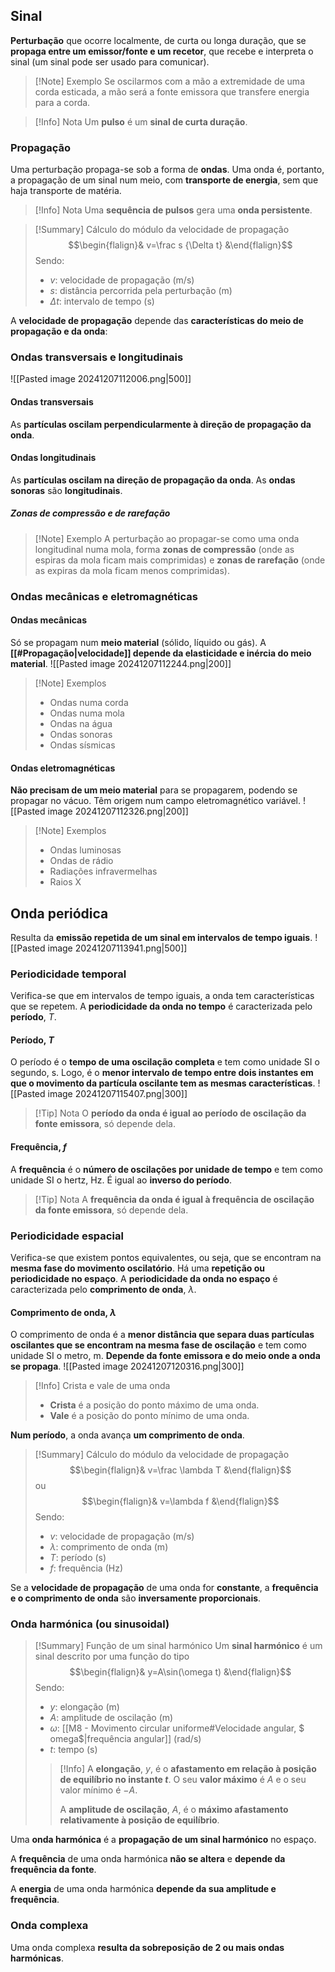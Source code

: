 ## Sinal
**Perturbação** que ocorre localmente, de curta ou longa duração, que se **propaga entre um emissor/fonte e um recetor**, que recebe e interpreta o sinal (um sinal pode ser usado para comunicar).
>[!Note] Exemplo
>Se oscilarmos com a mão a extremidade de uma corda esticada, a mão será a fonte emissora que transfere energia para a corda.

>[!Info] Nota
>Um **pulso** é um **sinal de curta duração**.
### Propagação
Uma perturbação propaga-se sob a forma de **ondas**. Uma onda é, portanto, a propagação de um sinal num meio, com **transporte de energia**, sem que haja transporte de matéria.

>[!Info] Nota
>Uma **sequência de pulsos** gera uma **onda persistente**.

>[!Summary] Cálculo do módulo da velocidade de propagação
>$$\begin{flalign}& v=\frac s {\Delta t} &\end{flalign}$$
>Sendo:
>- $v$: velocidade de propagação (m/s)
>- $s$: distância percorrida pela perturbação (m)
>- $\Delta t$: intervalo de tempo (s)

A **velocidade de propagação** depende das **características do meio de propagação e da onda**:

### Ondas transversais e longitudinais
![[Pasted image 20241207112006.png|500]]
#### Ondas transversais
As **partículas oscilam perpendicularmente à direção de propagação da onda**.
#### Ondas longitudinais
As **partículas oscilam na direção de propagação da onda**.
As **ondas sonoras** são **longitudinais**.
##### Zonas de compressão e de rarefação
>[!Note] Exemplo
>A perturbação ao propagar-se como uma onda longitudinal numa mola, forma **zonas de compressão** (onde as espiras da mola ficam mais comprimidas) e **zonas de rarefação** (onde as expiras da mola ficam menos comprimidas).

### Ondas mecânicas e eletromagnéticas
#### Ondas mecânicas
Só se propagam num **meio material** (sólido, líquido ou gás).
A **[[#Propagação|velocidade]] depende da elasticidade e inércia do meio material**.
![[Pasted image 20241207112244.png|200]]

>[!Note] Exemplos
>- Ondas numa corda
>- Ondas numa mola
>- Ondas na água
>- Ondas sonoras
>- Ondas sísmicas
#### Ondas eletromagnéticas
**Não precisam de um meio material** para se propagarem, podendo se propagar no vácuo.
Têm origem num campo eletromagnético variável.
![[Pasted image 20241207112326.png|200]]

>[!Note] Exemplos
>- Ondas luminosas
>- Ondas de rádio
>- Radiações infravermelhas
>- Raios X

## Onda periódica
Resulta da **emissão repetida de um sinal em intervalos de tempo iguais**.
![[Pasted image 20241207113941.png|500]]
### Periodicidade temporal
Verifica-se que em intervalos de tempo iguais, a onda tem características que se repetem.
A **periodicidade da onda no tempo** é caracterizada pelo **período**, $T$.
#### Período, $T$
O período é o **tempo de uma oscilação completa** e tem como unidade SI o segundo, s.
Logo, é o **menor intervalo de tempo entre dois instantes em que o movimento da partícula oscilante tem as mesmas características**.
![[Pasted image 20241207115407.png|300]]

>[!Tip] Nota
>O **período da onda é igual ao período de oscilação da fonte emissora**, só depende dela.
#### Frequência, $f$
A **frequência** é o **número de oscilações por unidade de tempo** e tem como unidade SI o hertz, Hz. É igual ao **inverso do período**.

>[!Tip] Nota
>A **frequência da onda é igual à frequência de oscilação da fonte emissora**, só depende dela.
### Periodicidade espacial
Verifica-se que existem pontos equivalentes, ou seja, que se encontram na **mesma fase do movimento oscilatório**. Há uma **repetição ou periodicidade no espaço**.
A **periodicidade da onda no espaço** é caracterizada pelo **comprimento de onda**, $\lambda$.
#### Comprimento de onda, $\lambda$
O comprimento de onda é a **menor distância que separa duas partículas oscilantes que se encontram na mesma fase de oscilação** e tem como unidade SI o metro, m.
**Depende da fonte emissora e do meio onde a onda se propaga**.
![[Pasted image 20241207120316.png|300]]
>[!Info] Crista e vale de uma onda
>- **Crista** é a posição do ponto máximo de uma onda.
>- **Vale** é a posição do ponto mínimo de uma onda.

**Num período**, a onda avança **um comprimento de onda**.

>[!Summary] Cálculo do módulo da velocidade de propagação
>$$\begin{flalign}& v=\frac \lambda T &\end{flalign}$$
>ou
>$$\begin{flalign}& v=\lambda f &\end{flalign}$$
>Sendo:
>- $v$: velocidade de propagação (m/s)
>- $\lambda$: comprimento de onda (m)
>- $T$: período (s)
>- $f$: frequência (Hz)

Se a **velocidade de propagação** de uma onda for **constante**, a **frequência e o comprimento de onda** são **inversamente proporcionais**.
### Onda harmónica (ou sinusoidal)
> [!Summary] Função de um sinal harmónico
> Um **sinal harmónico** é um sinal descrito por uma função do tipo
> $$\begin{flalign}& y=A\sin(\omega t) &\end{flalign}$$
> Sendo:
> - $y$: elongação (m)
> - $A$: amplitude de oscilação (m)
> - $\omega$: [[M8 - Movimento circular uniforme#Velocidade angular, $ omega$|frequência angular]] (rad/s)
> - $t$: tempo (s)
>
>>[!Info]
>>A **elongação**, $y$, é o **afastamento em relação à posição de equilíbrio no instante $t$**.
>>O seu **valor máximo** é $A$ e o seu valor mínimo é $-A$.
>>
>>A **amplitude de oscilação**, $A$, é o **máximo afastamento relativamente à posição de equilíbrio**.
>>

Uma **onda harmónica** é a **propagação de um sinal harmónico** no espaço.

A **frequência** de uma onda harmónica **não se altera** e **depende da frequência da fonte**.

A **energia** de uma onda harmónica **depende da sua amplitude e frequência**.
### Onda complexa
Uma onda complexa **resulta da sobreposição de 2 ou mais ondas harmónicas**.